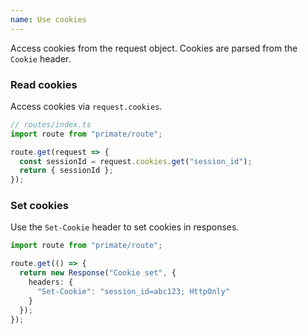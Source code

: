```yaml
---
name: Use cookies
---
```


Access cookies from the request object. Cookies are parsed from the `Cookie`
header.

### Read cookies

Access cookies via `request.cookies`.

```ts
// routes/index.ts
import route from "primate/route";

route.get(request => {
  const sessionId = request.cookies.get("session_id");
  return { sessionId };
});
```

### Set cookies

Use the `Set-Cookie` header to set cookies in responses.

```ts
import route from "primate/route";

route.get(() => {
  return new Response("Cookie set", {
    headers: {
      "Set-Cookie": "session_id=abc123; HttpOnly"
    }
  });
});
```
